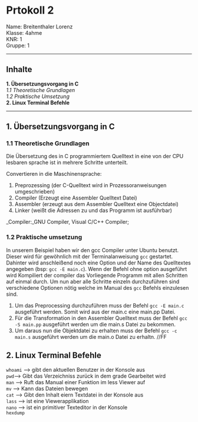 # Prtokoll 2

Name: Breitenthaler Lorenz  
Klasse: 4ahme  
KNR: 1  
Gruppe: 1  

--- 

## Inhalte

**1. Übersetzungsvorgang in C**  
  *1.1 Theoretische Grundlagen*  
  *1.2 Praktische Umsetzung*  
**2. Linux Terminal Befehle**

--- 

## 1. Übersetzungsvorgang in C

### 1.1 Theoretische Grundlagen

Die Übersetzung des in C programmiertem Quelltext in eine von der CPU lesbaren sprache ist in mehrere Schritte unterteilt.

Convertieren in die Maschinensprache:  
1. Preprozessing (der C-Quelltext wird in Prozessoranweisungen umgeschrieben)  
2. Compiler (Erzeugt eine Assembler Quelltext Datei)  
3. Assembler (erzeugt aus dem Assembler Quelltext eine Objectdatei)  
4. Linker (weißt die Adressen zu und das Programm ist ausführbar)  


_Compiler:_GNU Compiler, Visual C/C++ Compiler;

### 1.2 Praktische umsetzung

In unserem Beispiel haben wir den gcc Compiler unter Ubuntu benutzt. Dieser wird für gewöhnlich mit der Terminalanweisung `gcc`
gestartet. Dahinter wird anschleißend noch eine Option und der Name des Quelltextes angegeben (bsp: `gcc -E main.c`).
Wenn der Befehl ohne option ausgeführt wird Kompiliert der compiler das Vorliegende Programm mit allen Schritten auf einmal durch.
Um nun aber alle Schritte einzeln durchzuführen sind verschiedene Optionen nötig welche im Manual des `gcc` Befehls einzulesen sind.
1. Um das Preprocessing durchzuführen muss der Befehl `gcc -E main.c` ausgeführt werden. Somit wird aus der main.c eine main.pp Datei.  
2. Für die Transformation in den Assembler Quelltext muss der Befehl `gcc -S main.pp` ausgeführt werden um die main.s Datei zu bekommen.  
3. Um daraus nun die Objektdatei zu erhalten muss der Befehl `gcc -c main.s` ausgeführt werden um die main.o Datei zu erhaltn.
//FF
## 2. Linux Terminal Befehle

`whoami` --> gibt den aktuellen Benutzer in der Konsole aus  
`pwd`--> Gibt das Verzeichniss zurück in dem grade Gearbeitet wird  
`man` --> Ruft das Manual einer Funktion im less Viewer auf  
`mv` --> Kann das Dateien bewegen  
`cat` --> Gibt den Inhalt eiern Textdatei in der Konsole aus  
`lass` --> ist eine Viewerapplikation  
`nano` --> ist ein primitiver Texteditor in der Konsole  
`hexdump`  
